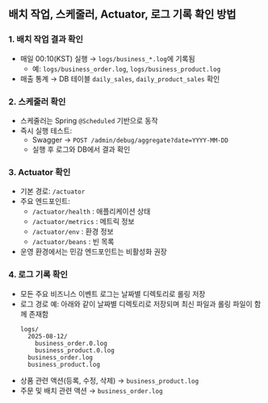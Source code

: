 ## 배치 작업, 스케줄러, Actuator, 로그 기록 확인 방법

### 1. 배치 작업 결과 확인
- 매일 00:10(KST) 실행 → `logs/business_*.log`에 기록됨
    - 예: `logs/business_order.log`, `logs/business_product.log`
- 매출 통계 → DB 테이블 `daily_sales`, `daily_product_sales` 확인

### 2. 스케줄러 확인
- 스케줄러는 Spring `@Scheduled` 기반으로 동작
- 즉시 실행 테스트:
    - Swagger → `POST /admin/debug/aggregate?date=YYYY-MM-DD`
    - 실행 후 로그와 DB에서 결과 확인

### 3. Actuator 확인
- 기본 경로: `/actuator`
- 주요 엔드포인트:
    - `/actuator/health` : 애플리케이션 상태
    - `/actuator/metrics` : 메트릭 정보
    - `/actuator/env` : 환경 정보
    - `/actuator/beans` : 빈 목록
- 운영 환경에서는 민감 엔드포인트는 비활성화 권장

### 4. 로그 기록 확인
- 모든 주요 비즈니스 이벤트 로그는 날짜별 디렉토리로 롤링 저장
- 로그 경로 예: 아래와 같이 날짜별 디렉토리로 저장되며 최신 파일과 롤링 파일이 함께 존재함
  ```
  logs/
    2025-08-12/
      business_order.0.log
      business_product.0.log
    business_order.log
    business_product.log
  ```
- 상품 관련 액션(등록, 수정, 삭제) → `business_product.log`
- 주문 및 배치 관련 액션 → `business_order.log`